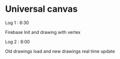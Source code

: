 # Universal canvas

Log 1 : 6:30

Firebase Init and drawing with vertex


Log 2 : 8:00

Old drawings load and new drawings real time update